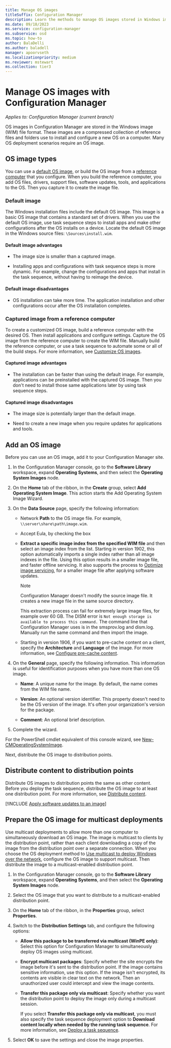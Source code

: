 ```yaml
---
title: Manage OS images
titleSuffix: Configuration Manager
description: Learn the methods to manage OS images stored in Windows image (WIM) files.
ms.date: 09/18/2023
ms.service: configuration-manager
ms.subservice: osd
ms.topic: how-to
author: BalaDelli
ms.author: baladell
manager: apoorvseth
ms.localizationpriority: medium
ms.reviewer: mstewart
ms.collection: tier3
---
```


# Manage OS images with Configuration Manager

*Applies to: Configuration Manager (current branch)*

OS images in Configuration Manager are stored in the Windows image (WIM) file format. These images are a compressed collection of reference files and folders use to install and configure a new OS on a computer. Many OS deployment scenarios require an OS image.


## OS image types

You can use a [default OS image](#default-image), or build the OS image from a [reference computer](#bkmk_capture) that you configure. When you build the reference computer, you add OS files, drivers, support files, software updates, tools, and applications to the OS. Then you capture it to create the image file.

### Default image

The Windows installation files include the default OS image. This image is a basic OS image that contains a standard set of drivers. When you use the default OS image, use task sequence steps to install apps and make other configurations after the OS installs on a device. Locate the default OS image in the Windows source files: `\Sources\install.wim`.

#### Default image advantages

- The image size is smaller than a captured image.

- Installing apps and configurations with task sequence steps is more dynamic. For example, change the configurations and apps that install in the task sequence, without having to reimage the device.

#### Default image disadvantages

- OS installation can take more time. The application installation and other configurations occur after the OS installation completes.


### <a name="bkmk_capture"></a> Captured image from a reference computer

To create a customized OS image, build a reference computer with the desired OS. Then install applications and configure settings. Capture the OS image from the reference computer to create the WIM file. Manually build the reference computer, or use a task sequence to automate some or all of the build steps. For more information, see [Customize OS images](customize-operating-system-images.md).

#### Captured image advantages

- The installation can be faster than using the default image. For example, applications can be preinstalled with the captured OS image. Then you don't need to install those same applications later by using task sequence steps.

#### Captured image disadvantages

- The image size is potentially larger than the default image.

- Need to create a new image when you require updates for applications and tools.


## <a name="BKMK_AddOSImages"></a> Add an OS image

Before you can use an OS image, add it to your Configuration Manager site.

1. In the Configuration Manager console, go to the **Software Library** workspace, expand **Operating Systems**, and then select the **Operating System Images** node.

2. On the **Home** tab of the ribbon, in the **Create** group, select **Add Operating System Image**. This action starts the Add Operating System Image Wizard.

3. On the **Data Source** page, specify the following information:

    - Network **Path** to the OS image file. For example, `\\server\share\path\image.wim`.
    - Accept Eula, by checking the box

    - **Extract a specific image index from the specified WIM file** and then select an image index from the list.<!--3719699--> Starting in version 1902, this option automatically imports a single index rather than all image indexes in the file. Using this option results in a smaller image file, and faster offline servicing. It also supports the process to [Optimize image servicing](#optimized-image-servicing), for a smaller image file after applying software updates.

        > [!Note]
        > Configuration Manager doesn't modify the source image file. It creates a new image file in the same source directory.
        >
        > This extraction process can fail for extremely large image files, for example over 60 GB. The DISM error is `Not enough storage is available to process this command.` The command line that Configuration Manager uses is in the smsprov.log and dism.log. Manually run the same command and then import the image.<!-- SCCMDocs-pr issue 3502 -->

    - Starting in version 1906, if you want to pre-cache content on a client, specify the **Architecture** and **Language** of the image. For more information, see [Configure pre-cache content](../deploy-use/configure-precache-content.md).<!--4224642-->

4. On the **General** page, specify the following information. This information is useful for identification purposes when you have more than one OS image.

    - **Name**: A unique name for the image. By default, the name comes from the WIM file name.

    - **Version**: An optional version identifier. This property doesn't need to be the OS version of the image. It's often your organization's version for the package.

    - **Comment**: An optional brief description.

5. Complete the wizard.

For the PowerShell cmdlet equivalent of this console wizard, see [New-CMOperatingSystemImage](/powershell/module/configurationmanager/new-cmoperatingsystemimage).

Next, distribute the OS image to distribution points.


## <a name="BKMK_DistributeBootImages"></a> Distribute content to distribution points

Distribute OS images to distribution points the same as other content. Before you deploy the task sequence, distribute the OS image to at least one distribution point. For more information, see [Distribute content](../../core/servers/deploy/configure/deploy-and-manage-content.md#bkmk_distribute).


[!INCLUDE [Apply software updates to an image](includes/wim-apply-updates.md)]


## <a name="BKMK_OSImageMulticast"></a> Prepare the OS image for multicast deployments

Use multicast deployments to allow more than one computer to simultaneously download an OS image. The image is multicast to clients by the distribution point, rather than each client downloading a copy of the image from the distribution point over a separate connection. When you choose the OS deployment method to [Use multicast to deploy Windows over the network](../deploy-use/use-multicast-to-deploy-windows-over-the-network.md), configure the OS image to support multicast. Then distribute the image to a multicast-enabled distribution point.

1. In the Configuration Manager console, go to the **Software Library** workspace, expand **Operating Systems**, and then select the **Operating System Images** node.

2. Select the OS image that you want to distribute to a multicast-enabled distribution point.

3. On the **Home** tab of the ribbon, in the **Properties** group, select **Properties**.

4. Switch to the **Distribution Settings** tab, and configure the following options:

    - **Allow this package to be transferred via multicast (WinPE only)**: Select this option for Configuration Manager to simultaneously deploy OS images using multicast.

    - **Encrypt multicast packages**: Specify whether the site encrypts the image before it's sent to the distribution point. If the image contains sensitive information, use this option. If the image isn't encrypted, its contents are visible in clear text on the network. Then an unauthorized user could intercept and view the image contents.

    - **Transfer this package only via multicast**: Specify whether you want the distribution point to deploy the image only during a multicast session.

         If you select **Transfer this package only via multicast**, you must also specify the task sequence deployment option to **Download content locally when needed by the running task sequence**. For more information, see [Deploy a task sequence](../deploy-use/deploy-a-task-sequence.md).

5. Select **OK** to save the settings and close the image properties.
